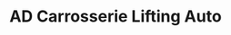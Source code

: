 ---
title: "AD Carrosserie Lifting Auto"
url: /montelimar/ad-carrosserie-lifting-auto/
shop: réparation de voitures
---